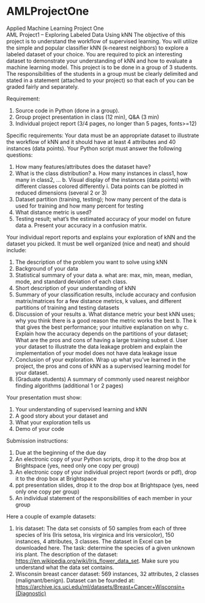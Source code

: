 # AMLProjectOne
Applied Machine Learning Project One  
AML Project1 – Exploring Labeled Data Using kNN
The objective of this project is to understand the workflow of supervised learning. You will
utilize the simple and popular classifier kNN (k‐nearest neighbors) to explore a labeled dataset
of your choice. You are required to pick an interesting dataset to demonstrate your
understanding of kNN and how to evaluate a machine learning model.
This project is to be done in a group of 3 students. The responsibilities of the students in a
group must be clearly delimited and stated in a statement (attached to your project) so that
each of you can be graded fairly and separately.

Requirement:
1. Source code in Python (done in a group).  
2. Group project presentation in class (12 min), Q&A (3 min)  
3. Individual project report (3/4 pages, no longer than 5 pages, fonts>=12)

Specific requirements:
Your data must be an appropriate dataset to illustrate the workflow of kNN and it
should have at least 4 attributes and 40 instances (data points).
Your Python script must answer the following questions:
1. How many features/attributes does the dataset have?
2. What is the class distribution?
  a. How many instances in class1, how many in class2, …
  b. Visual display of the instances (data points) with different classes colored
     differently
    i. Data points can be plotted in reduced dimensions (several 2 or 3)
3. Dataset partition (training, testing); how many percent of the data is used for
training and how many percent for testing
4. What distance metric is used?
5. Testing result; what’s the estimated accuracy of your model on future data
  a. Present your accuracy in a confusion matrix.  

Your individual report reports and explains your exploration of kNN and the dataset you
picked. It must be well organized (nice and neat) and should include:
1. The description of the problem you want to solve using kNN
2. Background of your data
3. Statistical summary of your data
  a. what are: max, min, mean, median, mode, and standard deviation of each class.
4. Short description of your understanding of kNN
5. Summary of your classification results, include accuracy and confusion
   matrix/matrices for a few distance metrics, k values, and different partitions of
   training and testing datasets
6. Discussion of your results
  a. What distance metric your best kNN uses; why you think there is a good reason
      the metric works the best
  b. The k that gives the best performance; your intuitive explanation on why
  c. Explain how the accuracy depends on the partitions of your dataset; What are
     the pros and cons of having a large training subset
  d. User your dataset to illustrate the data leakage problem and explain the
     implementation of your model does not have data leakage issue
7. Conclusion of your exploration. Wrap up what you’ve learned in the project, the
   pros and cons of kNN as a supervised learning model for your dataset.
8. (Graduate students) A summary of commonly used nearest neighbor finding
   algorithms (additional 1 or 2 pages)

Your presentation must show:
1. Your understanding of supervised learning and kNN
2. A good story about your dataset and  
3. What your exploration tells us
4. Demo of your code

Submission instructions:
1. Due at the beginning of the due day
2. An electronic copy of your Python scripts, drop it to the drop box at Brightspace (yes,
need only one copy per group)
3. An electronic copy of your individual project report (words or pdf), drop it to the drop box at Brightspace
4. ppt presentation slides, drop it to the drop box at Brightspace (yes, need only one copy per group)  
5. An individual statement of the responsibilities of each member in your group

Here a couple of example datasets:
1. Iris dataset: The data set consists of 50 samples from each of three species of Iris (Iris
setosa, Iris virginica and Iris versicolor), 150 instances, 4 attributes, 3 classes. The
dataset in Excel can be downloaded here. The task: determine the species of a given
unknown iris plant.
The description of the dataset: https://en.wikipedia.org/wiki/Iris_flower_data_set.
Make sure you understand what the data set contains.
2. Wisconsin breast cancer dataset: 569 instances, 32 attributes, 2 classes
(malignant/benign). Dataset can be founded at:
https://archive.ics.uci.edu/ml/datasets/Breast+Cancer+Wisconsin+(Diagnostic)  
